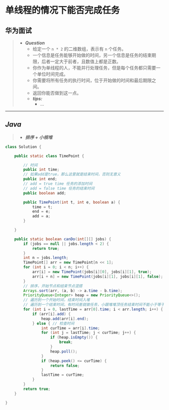 # 单线程的情况下能否完成任务

## 华为面试

> - ***Question***
>   - 给定一个 `n * 2` 的二维数组，表示有 `n` 个任务。
>   - 一个信息是任务能够开始做的时间，另一个信息是任务的结束期限，后者一定大于前者，且数值上都是正数。
>   - 你作为单线程的人，不能并行处理任务，但是每个任务都只需要一个单位时间完成。
>   - 你需要将所有任务的执行时间，位于开始做的时间和最后期限之间。
>   - 返回你能否做到这一点。
>   - ***tips:***
>     - ...

---

## *Java*

> - ***排序 + 小根堆***

```java
class Solution {

    public static class TimePoint {

        // 时间
        public int time;
        // 如果add是true，那么这里就是结束时间，否则无意义
        public int end;
        // add = true time 任务的添加时间
        // add = false time 任务的结束时间
        public boolean add;

        public TimePoint(int t, int e, boolean a) {
            time = t;
            end = e;
            add = a;
        }

    }

    public static boolean canDo(int[][] jobs) {
        if (jobs == null || jobs.length < 2) {
            return true;
        }
        int n = jobs.length;
        TimePoint[] arr = new TimePoint[n << 1];
        for (int i = 0; i < n; i++) {
            arr[i] = new TimePoint(jobs[i][0], jobs[i][1], true);
            arr[i + n] = new TimePoint(jobs[i][1], jobs[i][1], false);
        }
        // 排序，开始节点和结束节点混搭
        Arrays.sort(arr, (a, b) -> a.time - b.time);
        PriorityQueue<Integer> heap = new PriorityQueue<>();
        // 遍历到一个开始时间，结束时间入堆
        // 遍历到一个结束时间，有时间差就做任务，小跟堆堆顶任务结束时间不能小于等于当前时间，满足就弹出。
        for (int i = 0, lastTime = arr[0].time; i < arr.length; i++) {
            if (arr[i].add) {
                heap.add(arr[i].end);
            } else { // 检查时间
                int curTime = arr[i].time;
                for (int j = lastTime; j < curTime; j++) {
                    if (heap.isEmpty()) {
                        break;
                    }
                    heap.poll();
                }
                if (heap.peek() <= curTime) {
                    return false;
                }
                lastTime = curTime;
            }
        }
        return true;
    }

}
```
